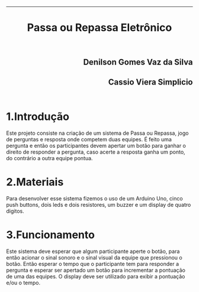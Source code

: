 ﻿***
<h1 align="center" > Passa ou Repassa Eletrônico

<br>
<br>

<h2 align="right">Denilson Gomes Vaz da Silva<br>
<h2 align="right">Cassio Viera Simplicio<br>
<br>

1.Introdução
==========

<p>Este projeto consiste na criação de um sistema de Passa ou Repassa, jogo de perguntas e resposta onde competem duas equipes. É feito uma pergunta e então os participantes devem apertar um botão para ganhar o direito de responder a pergunta, caso acerte a resposta ganha um ponto, do contrário a outra equipe pontua.<p/>

2.Materiais
==========

<p>Para desenvolver esse sistema fizemos o uso de um Arduino Uno, cinco push buttons, dois leds e dois resistores, um buzzer e um display de quatro digitos.<p/>

3.Funcionamento
==========

<p>Este sistema deve esperar que algum participante aperte o botão, para então acionar o sinal sonoro e o sinal visual da equipe que pressionou o botão. Então esperar o tempo que o participante tem para responder a pergunta e esperar ser apertado um botão para incrementar a pontuação de uma das equipes. O display deve ser utilizado para exibir a pontuação e/ou o tempo.<p/>